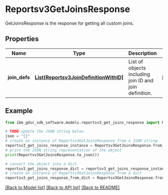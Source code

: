 # Reportsv3GetJoinsResponse

GetJoinsResponse is the response for getting all custom joins.

## Properties

Name | Type | Description | Notes
------------ | ------------- | ------------- | -------------
**join_defs** | [**List[Reportsv3JoinDefinitionWithID]**](Reportsv3JoinDefinitionWithID.md) | List of objects including join ID and join definition. | [optional] 

## Example

```python
from ibm_gdsc_sdk_software.models.reportsv3_get_joins_response import Reportsv3GetJoinsResponse

# TODO update the JSON string below
json = "{}"
# create an instance of Reportsv3GetJoinsResponse from a JSON string
reportsv3_get_joins_response_instance = Reportsv3GetJoinsResponse.from_json(json)
# print the JSON string representation of the object
print(Reportsv3GetJoinsResponse.to_json())

# convert the object into a dict
reportsv3_get_joins_response_dict = reportsv3_get_joins_response_instance.to_dict()
# create an instance of Reportsv3GetJoinsResponse from a dict
reportsv3_get_joins_response_from_dict = Reportsv3GetJoinsResponse.from_dict(reportsv3_get_joins_response_dict)
```
[[Back to Model list]](../README.md#documentation-for-models) [[Back to API list]](../README.md#documentation-for-api-endpoints) [[Back to README]](../README.md)


